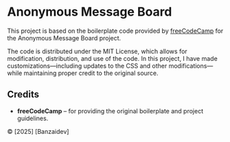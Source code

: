 
# Anonymous Message Board

This project is based on the boilerplate code provided by [freeCodeCamp](https://www.freecodecamp.org/learn/information-security/information-security-projects/anonymous-message-board) for the Anonymous Message Board project.  

The code is distributed under the MIT License, which allows for modification, distribution, and use of the code. In this project, I have made customizations—including updates to the CSS and other modifications—while maintaining proper credit to the original source.

## Credits

- **freeCodeCamp** – for providing the original boilerplate and project guidelines.

© [2025] [Banzaidev]
